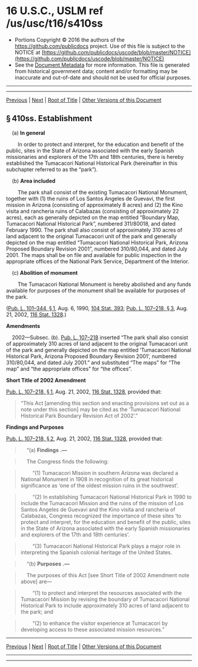 ---
---

# 16 U.S.C., USLM ref /us/usc/t16/s410ss

* Portions Copyright © 2016 the authors of the https://github.com/publicdocs project.
  Use of this file is subject to the NOTICE at [https://github.com/publicdocs/uscode/blob/master/NOTICE](https://github.com/publicdocs/uscode/blob/master/NOTICE)
* See the [Document Metadata](././../../../../..//README.md) for more information.
  This file is generated from historical government data; content and/or formatting may be inaccurate and out-of-date and should not be used for official purposes.

----------
----------

[Previous](./../../../../..//us/usc/t16/ch1/schLIX–Q/m__us_usc_t16_ch1_schLIX–Q.md) | [Next](./../../../../..//us/usc/t16/ch1/schLIX–Q/m__us_usc_t16_s410ss–1.md) | [Root of Title](./../../../../../) | [Other Versions of this Document](https://publicdocs.github.io/go/links?ns=uslm&ref=%2Fus%2Fusc%2Ft16%2Fs410ss)

## § 410ss. Establishment

    (a) __In general__ 

        In order to protect and interpret, for the education and benefit of the public, sites in the State of Arizona associated with the early Spanish missionaries and explorers of the 17th and 18th centuries, there is hereby established the Tumacacori National Historical Park (hereinafter in this subchapter referred to as the “park”).

    (b) __Area included__ 

        The park shall consist of the existing Tumacacori National Monument, together with (1) the ruins of Los Santos Angeles de Guevavi, the first mission in Arizona (consisting of approximately 8 acres) and (2) the Kino visita and rancheria ruins of Calabazas (consisting of approximately 22 acres), each as generally depicted on the map entitled “Boundary Map, Tumacacori National Historical Park”, numbered 311/80018, and dated February 1990. The park shall also consist of approximately 310 acres of land adjacent to the original Tumacacori unit of the park and generally depicted on the map entitled “Tumacacori National Historical Park, Arizona Proposed Boundary Revision 2001”, numbered 310/80,044, and dated July 2001. The maps shall be on file and available for public inspection in the appropriate offices of the National Park Service, Department of the Interior.

    (c) __Abolition of monument__ 

        The Tumacacori National Monument is hereby abolished and any funds available for purposes of the monument shall be available for purposes of the park.

([Pub. L. 101–344, § 1][/us/pl/101/344/s1], Aug. 6, 1990, [104 Stat. 393][/us/stat/104/393]; [Pub. L. 107–218, § 3][/us/pl/107/218/s3], Aug. 21, 2002, [116 Stat. 1328][/us/stat/116/1328].)

 __Amendments__ 

    2002—Subsec. (b). [Pub. L. 107–218][/us/pl/107/218] inserted “The park shall also consist of approximately 310 acres of land adjacent to the original Tumacacori unit of the park and generally depicted on the map entitled ‘Tumacacori National Historical Park, Arizona Proposed Boundary Revision 2001’, numbered 310/80,044, and dated July 2001.” and substituted “The maps” for “The map” and “the appropriate offices” for “the offices”.

 __Short Title of 2002 Amendment__ 

[Pub. L. 107–218, § 1][/us/pl/107/218/s1], Aug. 21, 2002, [116 Stat. 1328][/us/stat/116/1328], provided that: 

> “This Act \[amending this section and enacting provisions set out as a note under this section\] may be cited as the ‘Tumacacori National Historical Park Boundary Revision Act of 2002’.”

 __Findings and Purposes__ 

[Pub. L. 107–218, § 2][/us/pl/107/218/s2], Aug. 21, 2002, [116 Stat. 1328][/us/stat/116/1328], provided that:

>     “(a)  __Findings__  __.—__ 

>     The Congress finds the following:

>         “(1) Tumacacori Mission in southern Arizona was declared a National Monument in 1908 in recognition of its great historical significance as ‘one of the oldest mission ruins in the southwest’.

>         “(2) In establishing Tumacacori National Historical Park in 1990 to include the Tumacacori Mission and the ruins of the mission of Los Santos Angeles de Guevavi and the Kino visita and rancheria of Calabazas, Congress recognized the importance of these sites ‘to protect and interpret, for the education and benefit of the public, sites in the State of Arizona associated with the early Spanish missionaries and explorers of the 17th and 18th centuries’.

>         “(3) Tumacacori National Historical Park plays a major role in interpreting the Spanish colonial heritage of the United States.

>     “(b)  __Purposes__  __.—__ 

>     The purposes of this Act \[see Short Title of 2002 Amendment note above\] are—

>         “(1) to protect and interpret the resources associated with the Tumacacori Mission by revising the boundary of Tumacacori National Historical Park to include approximately 310 acres of land adjacent to the park; and

>         “(2) to enhance the visitor experience at Tumacacori by developing access to these associated mission resources.”

----------

[Previous](./../../../../..//us/usc/t16/ch1/schLIX–Q/m__us_usc_t16_ch1_schLIX–Q.md) | [Next](./../../../../..//us/usc/t16/ch1/schLIX–Q/m__us_usc_t16_s410ss–1.md) | [Root of Title](./../../../../../) | [Other Versions of this Document](https://publicdocs.github.io/go/links?ns=uslm&ref=%2Fus%2Fusc%2Ft16%2Fs410ss)

----------
----------

[/us/pl/101/344/s1]: https://publicdocs.github.io/go/links?ns=uslm&ref=%2Fus%2Fpl%2F101%2F344%2Fs1
[/us/stat/104/393]: https://publicdocs.github.io/go/links?ns=uslm&ref=%2Fus%2Fstat%2F104%2F393
[/us/pl/107/218/s3]: https://publicdocs.github.io/go/links?ns=uslm&ref=%2Fus%2Fpl%2F107%2F218%2Fs3
[/us/stat/116/1328]: https://publicdocs.github.io/go/links?ns=uslm&ref=%2Fus%2Fstat%2F116%2F1328
[/us/pl/107/218]: https://publicdocs.github.io/go/links?ns=uslm&ref=%2Fus%2Fpl%2F107%2F218
[/us/pl/107/218/s1]: https://publicdocs.github.io/go/links?ns=uslm&ref=%2Fus%2Fpl%2F107%2F218%2Fs1
[/us/stat/116/1328]: https://publicdocs.github.io/go/links?ns=uslm&ref=%2Fus%2Fstat%2F116%2F1328
[/us/pl/107/218/s2]: https://publicdocs.github.io/go/links?ns=uslm&ref=%2Fus%2Fpl%2F107%2F218%2Fs2
[/us/stat/116/1328]: https://publicdocs.github.io/go/links?ns=uslm&ref=%2Fus%2Fstat%2F116%2F1328


